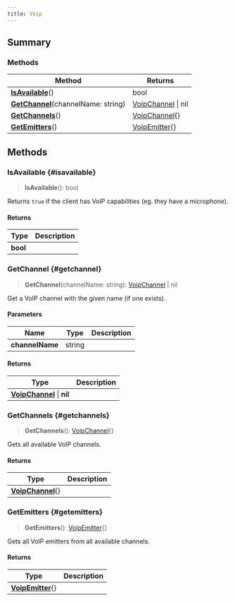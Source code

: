 ```yaml
---
title: Voip
---
```


## Summary

### Methods

| Method | Returns |
| ------ | ------- |
| **[IsAvailable](#isavailable)**() | bool |
| **[GetChannel](#getchannel)**(channelName: string) | [VoipChannel](/vext/ref/client/type/voipchannel) \| nil |
| **[GetChannels](#getchannels)**() | [VoipChannel](/vext/ref/client/type/voipchannel){} |
| **[GetEmitters](#getemitters)**() | [VoipEmitter](/vext/ref/client/type/voipemitter){} |

## Methods

### IsAvailable {#isavailable}

> **IsAvailable**(): bool

Returns `true` if the client has VoIP capabilities (eg. they have a microphone).

#### Returns

| Type | Description |
| ---- | ----------- |
| **bool** |  |

### GetChannel {#getchannel}

> **GetChannel**(channelName: string): [VoipChannel](/vext/ref/client/type/voipchannel) \| nil

Get a VoIP channel with the given name (if one exists).

#### Parameters

| Name | Type | Description |
| ---- | ---- | ----------- |
| **channelName** | string |  |

#### Returns

| Type | Description |
| ---- | ----------- |
| **[VoipChannel](/vext/ref/client/type/voipchannel)** \| **nil** |  |

### GetChannels {#getchannels}

> **GetChannels**(): [VoipChannel](/vext/ref/client/type/voipchannel){}

Gets all available VoIP channels.

#### Returns

| Type | Description |
| ---- | ----------- |
| **[VoipChannel](/vext/ref/client/type/voipchannel)**{} |  |

### GetEmitters {#getemitters}

> **GetEmitters**(): [VoipEmitter](/vext/ref/client/type/voipemitter){}

Gets all VoIP emitters from all available channels.

#### Returns

| Type | Description |
| ---- | ----------- |
| **[VoipEmitter](/vext/ref/client/type/voipemitter)**{} |  |

